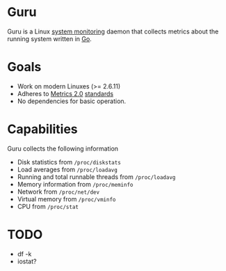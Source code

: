 # Guru

Guru is a Linux [system monitoring](http://en.wikipedia.org/wiki/System_monitoring)
daemon that collects metrics about the running system written in [Go](http://golang.org/).

# Goals

* Work on modern Linuxes (>= 2.6.11)
* Adheres to [Metrics 2.0](http://metrics20.org/) [standards](http://metrics20.org/spec/)
* No dependencies for basic operation.

# Capabilities

Guru collects the following information

* Disk statistics from `/proc/diskstats`
* Load averages from `/proc/loadavg`
* Running and total runnable threads from `/proc/loadavg`
* Memory information from `/proc/meminfo`
* Network from `/proc/net/dev`
* Virtual memory from `/proc/vminfo`
* CPU from `/proc/stat`

# TODO

* df -k
* iostat?
